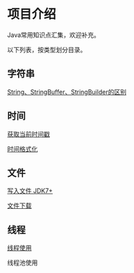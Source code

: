 # 项目介绍
Java常用知识点汇集，欢迎补充。

以下列表，按类型划分目录。

## 字符串

[String、StringBuffer、StringBuilder的区别](https://github.com/vipstone/javabook/blob/master/doc/String、StringBuffer、StringBuilder的区别.md)

## 时间

[获取当前时间戳](https://github.com/vipstone/javabook/blob/master/doc/获取当前时间戳.md)

[时间格式化](https://github.com/vipstone/javabook/blob/master/doc/时间格式化.md)

## 文件

[写入文件 JDK7+](https://github.com/vipstone/javabook/blob/master/doc/写入文件JDK7+.md)

[文件下载](https://github.com/vipstone/javabook/blob/master/doc/文件下载.md)

## 线程

[线程使用](https://github.com/vipstone/javabook/blob/master/doc/线程使用.md)

线程池使用